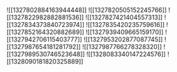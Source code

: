 ![[1327802884163944448]]
![[1327820505152245766]]
![[1327822982882881536]]
![[1327827421404557313]]
![[1327834373840723974]]
![[1327835420235759616]]
![[1327852164320882689]]
![[1327939409665159170]]
![[1327942706115403777]]
![[1327953202877087745]]
![[1327987654181281792]]
![[1327987766278328320]]
![[1327989530746523648]]
![[1328083340147224576]]
![[1328090181820325889]]
